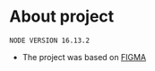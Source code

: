 # About project
`NODE VERSION 16.13.2`

- The project was based on [FIGMA](https://www.figma.com/community/file/1410393986549302425)